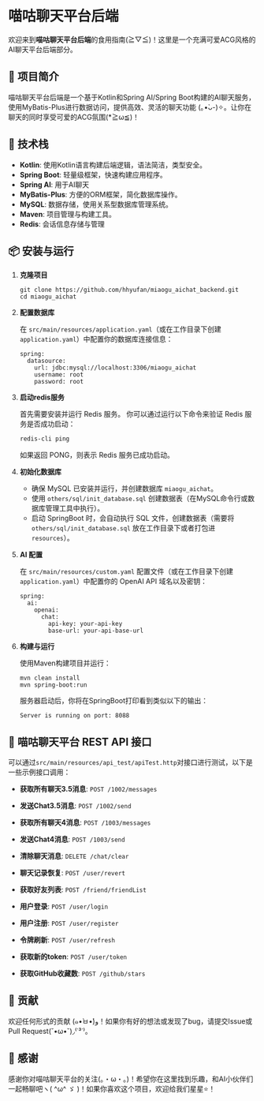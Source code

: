 # 喵咕聊天平台后端

欢迎来到**喵咕聊天平台后端**的食用指南(≧▽≦)！这里是一个充满可爱ACG风格的AI聊天平台后端部分。

## 📝 项目简介

喵咕聊天平台后端是一个基于Kotlin和Spring AI/Spring Boot构建的AI聊天服务，使用MyBatis-Plus进行数据访问，提供高效、灵活的聊天功能 (｡•̀ᴗ-)✧。让你在聊天的同时享受可爱的ACG氛围(*≧ω≦)！

## 🚀 技术栈

- **Kotlin**: 使用Kotlin语言构建后端逻辑，语法简洁，类型安全。
- **Spring Boot**: 轻量级框架，快速构建应用程序。
- **Spring AI**: 用于AI聊天
- **MyBatis-Plus**: 方便的ORM框架，简化数据库操作。
- **MySQL**: 数据存储，使用关系型数据库管理系统。
- **Maven**: 项目管理与构建工具。
- **Redis**: 会话信息存储与管理

## 📦 安装与运行

1. **克隆项目**

   ```
   git clone https://github.com/hhyufan/miaogu_aichat_backend.git
   cd miaogu_aichat
   ```

2. **配置数据库**

   在 `src/main/resources/application.yaml`（或在工作目录下创建 `application.yaml`）中配置你的数据库连接信息：

   ```
   spring:
     datasource:
       url: jdbc:mysql://localhost:3306/miaogu_aichat
       username: root
       password: root
   ```

3. **启动redis服务**

   首先需要安装并运行 Redis 服务。
   你可以通过运行以下命令来验证 Redis 服务是否成功启动：
   ```bash
   redis-cli ping
   ```
   如果返回 PONG，则表示 Redis 服务已成功启动。

4. **初始化数据库**

   - 确保 MySQL 已安装并运行，并创建数据库 `miaogu_aichat`。
   - 使用 `others/sql/init_database.sql` 创建数据表（在MySQL命令行或数据库管理工具中执行）。
   - 启动 SpringBoot 时，会自动执行 SQL 文件，创建数据表（需要将 `others/sql/init_database.sql` 放在工作目录下或者打包进 `resources`）。

5. **AI 配置**

   在 `src/main/resources/custom.yaml` 配置文件（或在工作目录下创建 `application.yaml`）中配置你的 OpenAI API 域名以及密钥：
   ```
   spring:
     ai:
       openai:
         chat:
           api-key: your-api-key
           base-url: your-api-base-url
   ```
6. **构建与运行**

   使用Maven构建项目并运行：

   ```
   mvn clean install
   mvn spring-boot:run
   ```

   服务器启动后，你将在SpringBoot打印看到类似以下的输出：

   ```
   Server is running on port: 8088
   ```

## 🌟 喵咕聊天平台 REST API 接口

可以通过`src/main/resources/api_test/apiTest.http`对接口进行测试，以下是一些示例接口调用：

- **获取所有聊天3.5消息**: `POST /1002/messages`

- **发送Chat3.5消息**: `POST /1002/send`

- **获取所有聊天4消息**: `POST /1003/messages`

- **发送Chat4消息**: `POST /1003/send`

- **清除聊天消息**: `DELETE /chat/clear`

- **聊天记录恢复**: `POST /user/revert`

- **获取好友列表**: `POST /friend/friendList`

- **用户登录**: `POST /user/login`

- **用户注册**: `POST /user/register`

- **令牌刷新**: `POST /user/refresh`

- **获取新的token**: `POST /user/token`

- **获取GitHub收藏数**: `POST /github/stars`
## 🐾 贡献

欢迎任何形式的贡献 (๑•̀ㅂ•́)و！如果你有好的想法或发现了bug，请提交Issue或Pull Request(˘•ω•˘)◞⁽˙³˙⁾。

## 💖 感谢

感谢你对喵咕聊天平台的关注(｡・ω・｡)！希望你在这里找到乐趣，和AI小伙伴们一起畅聊吧ヽ( ^ω^ ゞ )！如果你喜欢这个项目，欢迎给我们星星⭐️！
